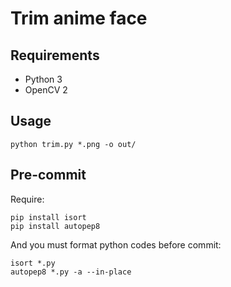# Trim anime face

## Requirements

- Python 3
- OpenCV 2

## Usage

```
python trim.py *.png -o out/
```

## Pre-commit

Require:

```
pip install isort
pip install autopep8
```

And you must format python codes before commit:

```
isort *.py
autopep8 *.py -a --in-place
```
